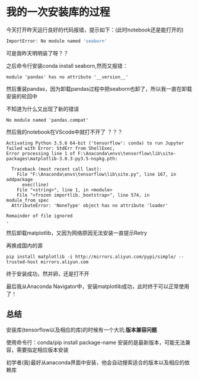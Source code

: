 # 我的一次安装库的过程
今天打开昨天运行良好的代码报错，提示如下：(此时notebook还是能打开的)

```javascript
ImportError: No module named 'seaborn'
```

可是我昨天明明装了呀？？  

之后命令行安装conda install seaborn,然而又报错：

```
module 'pandas' has no attribute '__version__'
```
然后重装pandas，因为卸载pandas过程中把seaborn也卸了，所以我一直在卸载安装的轮回中  

不知道为什么又出现了新的错误  

```
No module named 'pandas.compat'
```

然后我的notebook在VScode中就打不开了 ？？？

```
Activating Python 3.5.6 64-bit ('tensorflow': conda) to run Jupyter failed with Error: StdErr from ShellExec,
Error processing line 1 of F:\Anaconda\envs\tensorflow\lib\site-packages\matplotlib-3.0.3-py3.5-nspkg.pth:

  Traceback (most recent call last):
    File "F:\Anaconda\envs\tensorflow\lib\site.py", line 167, in addpackage
      exec(line)
    File "<string>", line 1, in <module>
    File "<frozen importlib._bootstrap>", line 574, in module_from_spec
  AttributeError: 'NoneType' object has no attribute 'loader'

Remainder of file ignored
.
```
然后卸载matplotlib，又因为网络原因无法安装一直提示Retry  

再换成国内的源

```
pip install matplotlib -i http://mirrors.aliyun.com/pypi/simple/ --trusted-host mirrors.aliyun.com
```

终于安装成功，然并卵，还是打不开

最后我从Anaconda Navigator中，安装matplotlib成功，此时终于可以正常使用了！
## 总结
安装库(tensorflow以及相应的库)的时候有一个大坑:**版本兼容问题**  

使用命令行：conda/pip install package-name 安装的是最新版本，可能无法兼容，需要指定相应版本安装

初学者(我)最好从anaconda界面中安装，他会自动搜索适合的版本以及相应的依赖库
